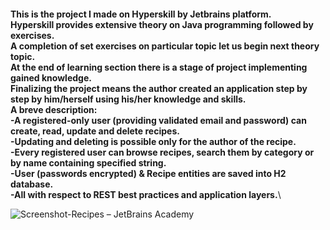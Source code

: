 ####
**This is the project I made on Hyperskill by Jetbrains platform.\
Hyperskill provides extensive theory on Java programming followed by exercises.\
A completion of set exercises on particular topic let us begin next theory topic.\
At the end of learning section there is a stage of project implementing gained knowledge.\
Finalizing the project means the author created an application step by step by him/herself using his/her knowledge and skills.\
 A breve description:\
-A registered-only user (providing validated email and password) can create, read, update and delete recipes.\
-Updating and deleting is possible only for the author of the recipe.\
-Every registered user can browse recipes, search them by category or by name containing specified string.\
-User (passwords encrypted) & Recipe entities are saved into H2 database.\
-All with respect to REST best practices and application layers.**\


![Screenshot-Recipes – JetBrains Academy](https://user-images.githubusercontent.com/82213811/136945015-7fbcd54d-6123-4ea9-ac32-038d36ec7529.png)


